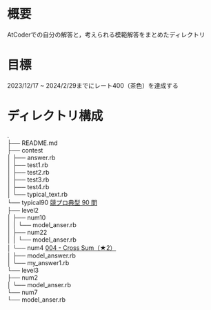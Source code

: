 # 概要
AtCoderでの自分の解答と，考えられる模範解答をまとめたディレクトリ

# 目標
2023/12/17 ~ 2024/2/29までにレート400（茶色）を達成する

# ディレクトリ構成
.  
├── README.md  
├── contest  
│   ├── answer.rb  
│   ├── test1.rb  
│   ├── test2.rb  
│   ├── test3.rb  
│   ├── test4.rb  
│   └── typical_text.rb  
└── typical90 [競プロ典型 90 問](https://atcoder.jp/contests/typical90)  
    ├── level2  
    │   ├── num10   
    │   │   └── model_anser.rb  
    │   ├── num22  
    │   │   └── model_anser.rb  
    │   └── num4 [004 - Cross Sum（★2）](https://atcoder.jp/contests/typical90/tasks/typical90_d)  
    │       ├── model_answer.rb  
    │       └── my_answer1.rb  
    └── level3  
        ├── num2  
        │   └── model_anser.rb  
        └── num7  
            └── model_anser.rb  